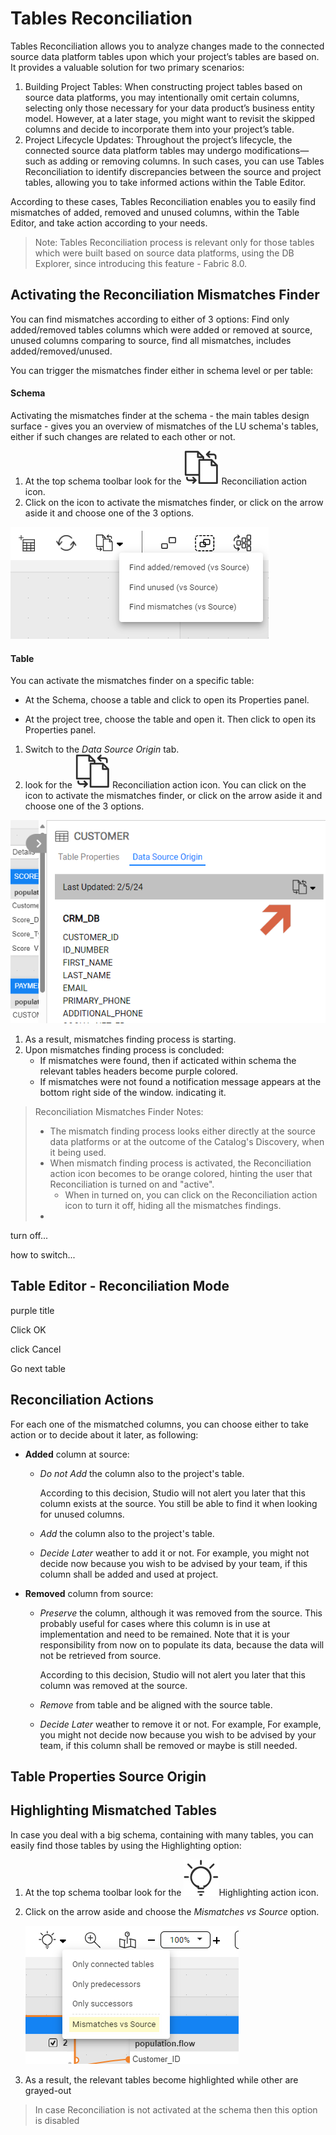 # Tables Reconciliation

Tables Reconciliation allows you to analyze changes made to the connected source data platform tables upon which your project’s tables are based on. It provides a valuable solution for two primary scenarios:

1. Building Project Tables: When constructing project tables based on source data platforms, you may intentionally omit certain columns, selecting only those necessary for your data product’s business entity model. However, at a later stage, you might want to revisit the skipped columns and decide to incorporate them into your project’s table.
2. Project Lifecycle Updates: Throughout the project’s lifecycle, the connected source data platform tables may undergo modifications—such as adding or removing columns. In such cases, you can use Tables Reconciliation to identify discrepancies between the source and project tables, allowing you to take informed actions within the Table Editor.

According to these cases, Tables Reconciliation enables you to easily find mismatches of added, removed and unused columns, within the Table Editor, and take action according to your needs.



> Note: Tables Reconciliation process is relevant only for those tables which were built based on source data platforms, using the DB Explorer, since introducing this feature - Fabric 8.0.



## Activating the Reconciliation Mismatches Finder

You can find mismatches according to either of 3 options: Find only added/removed tables columns which were added or removed at source, unused columns comparing to source, find all mismatches, includes added/removed/unused.

You can trigger the mismatches finder either in schema level or per table:

#### Schema

Activating the mismatches finder at the schema - the main tables design surface - gives you an overview of mismatches of the LU schema's tables, either if such changes are related to each other or not.

1. At the top schema toolbar look for the ![](../03_logical_units/images/web/reconciliation.svg) Reconciliation action icon. 
2. Click on the icon to activate the mismatches finder, or click on the arrow aside it and choose one of the 3 options.

![](images/schema_recon_bar_select.png)

#### Table

You can activate the mismatches finder on a specific table:

* At the Schema, choose a table and click to open its Properties panel.

* At the project tree, choose the table and open it. Then click to open its Properties panel.

  

1. Switch to the *Data Source Origin* tab.
2. look for the ![](../03_logical_units/images/web/reconciliation.svg) Reconciliation action icon. You can click on the icon to activate the mismatches finder, or click on the arrow aside it and choose one of the 3 options.



![](images/recon_table_activate.png)





1. As a result, mismatches finding process is starting.
2. Upon mismatches finding process is concluded:  
   - If mismatches were found, then if acticated within schema the relevant tables headers become purple colored.
   - If mismatches were not found a notification message appears at the bottom right side of the window. indicating it.





> Reconciliation Mismatches Finder Notes:
>
> * The mismatch finding process looks either directly at the source data platforms or at the outcome of the Catalog's Discovery, when it being used.
> * When mismatch finding process is activated, the Reconciliation action icon becomes to be orange colored, hinting the user that Reconciliation is  turned on and "active".
>   * When in turned on, you can click on the Reconciliation action icon to turn it off, hiding all the mismatches findings.
> * 



turn off...

how to switch...

### 

## Table Editor - Reconciliation Mode



purple title

Click OK

click Cancel

Go next table



## Reconciliation Actions

For each one of the mismatched columns, you can choose either to take action or to decide about it later, as following:

* **Added** column at source:

  * *Do not Add* the column also to the project's table. 

    According to this decision, Studio will not alert you later that this column exists at the source. You still be able to find it when looking for unused columns.

  * *Add* the column also to the project's table.

  * *Decide Later* weather to add it or not. For example, you might not decide now because you wish to be advised by your team, if this column shall be added and used at project.

* **Removed** column from source:

  * *Preserve* the column, although it was removed from the source. This probably useful for cases where this column is in use at implementation and need to be remained. Note that it is your responsibility from now on to populate its data, because the data will not be retrieved from source. 

    According to this decision, Studio will not alert you later that this column was removed at the source.

  * *Remove* from table and be aligned with the source table.

  * *Decide Later* weather to remove it or not. For example, For example, you might not decide now because you wish to be advised by your team, if this column shall be removed or maybe is still needed.



## Table Properties Source Origin





## Highlighting Mismatched Tables

In case you deal with a big schema, containing with many tables, you can easily find those tables by using the Highlighting option:

1. At the top schema toolbar look for the ![](../03_logical_units/images/web/light-off.svg)Highlighting action icon.  

2. Click on the arrow aside and choose the *Mismatches vs Source* option.

   ![](images/schema_recon_bar_highlight.png)

3. As a result, the relevant tables become highlighted while other are grayed-out

> In case Reconciliation is not activated at the schema then this option is disabled
